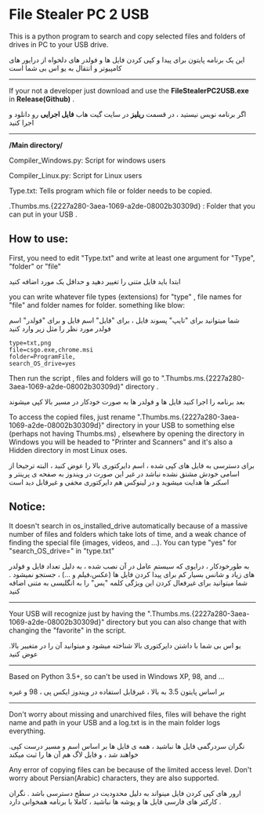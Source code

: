 # File Stealer PC 2 USB
This is a python program to search and copy selected files and folders of drives in PC to your USB drive.

این یک برنامه پایتون برای پیدا و کپی کردن فایل ها و فولدر های دلخواه از درایور های کامپیوتر و انتقال به یو اس بی شما است
***
If your not a developer just download and use the **FileStealerPC2USB.exe** in **Release(Github)** .

اگر برنامه نویس نیستید ، در قسمت **ریلیز** در سایت گیت هاب **فایل اجرایی** رو دانلود و اجرا کنید 
***

**/Main directory/**

Compiler_Windows.py: Script for windows users 

Compiler_Linux.py: Script for Linux users

Type.txt: Tells program which file or folder needs to be copied.

.Thumbs.ms.{2227a280-3aea-1069-a2de-08002b30309d} : Folder that you can put in your USB .

## How to use:
First, you need to edit "Type.txt" and write at least one argument for "Type", "folder" or "file"

ابتدا باید فایل متنی را تغییر دهید و حداقل یک مورد اضافه کنید

you can write whatever file types (extensions) for "type" , file names for "file" and folder names for folder.
something like blow:

شما میتوانید برای "تایپ" پسوند فایل ، برای "فایل" اسم فایل و برای "فولدر" اسم فولدر مورد نظر را مثل زیر وارد کنید

    type=txt,png
    file=csgo.exe,chrome.msi
    folder=ProgramFile,
    search_OS_drive=yes

Then run the script , files and folders will go to  ".Thumbs.ms.{2227a280-3aea-1069-a2de-08002b30309d}" directory .

بعد برنامه را اجرا کنید فایل ها و فولدر ها به صورت خودکار در مسیر بالا کپی میشوند

To access the copied files, just rename  ".Thumbs.ms.{2227a280-3aea-1069-a2de-08002b30309d}" directory in your USB to something else (perhaps not having Thumbs.ms)
, elsewhere by opening the directory in Windows you will be headed to "Printer and Scanners" and it's also a Hidden directory in most Linux oses.

برای دسترسی به فایل های کپی شده ، اسم دایرکتوری بالا را عوض کنید ، البته ترجیحا از اسامی خودش مشتق نشده نباشد در غیر این صورت در ویندوز به صفحه ی پرینتر و اسکنر ها هدایت میشوید و در لینوکس هم دایرکتوری مخفی و غیرقابل دید است

## Notice:

It doesn't search in os_installed_drive automatically because of a massive number of files and folders which take lots of time, and a weak chance of finding the special file (images, videos, and ...). You can type "yes" for "search_OS_drive=" in "type.txt"

به طورخودکار ، درایوی که سیستم عامل در آن نصب شده ، به دلیل تعداد فایل و فولدر های زیاد و شانس بسیار کم برای پیدا کردن فایل ها (عکس،فیلم و ...) ، جستجو نمیشود . شما میتوانید برای غیرفعال کردن این ویژگی کلمه "یس" را به انگلیسی به متنی اضافه کنید  

***

Your USB will recognize just by having the  ".Thumbs.ms.{2227a280-3aea-1069-a2de-08002b30309d}" directory but you can also change that with changing the "favorite" in the script.

.یو اس بی شما با داشتن دایرکتوری بالا شناخته میشود و میتوانید آن را در متغییر بالا عوض کنید 

***
Based on Python 3.5+, so can't be used in Windows XP, 98, and ...

بر اساس پایتون 3.5 به بالا ، غیرقابل استفاده در ویندوز ایکس پی ، 98 و غیره 

***
Don't worry about missing and unarchived files, files will behave the right name and path in your USB and a log.txt is in the main folder logs everything.

 .نگران سردرگمی فایل ها نباشید ، همه ی فایل ها بر اساس اسم و مسیر درست کپی خواهند شد ، و فایل لاگ هم آن ها را ثبت میکند

Any error of copying files can be because of the limited access level. Don't worry about Persian(Arabic) characters, they are also supported.

ارور های کپی کردن فایل مینواند به دلیل محدودیت در سطح دسترسی  باشد . نگران کارکتر های فارسی فایل ها و پوشه ها نباشید ، کاملا با 
برنامه همخوانی دارد .

